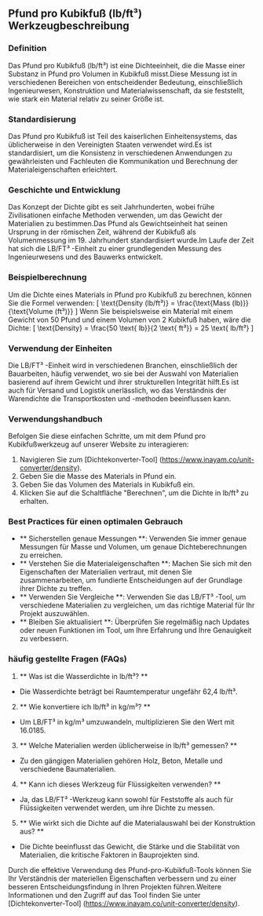 ## Pfund pro Kubikfuß (lb/ft³) Werkzeugbeschreibung

### Definition
Das Pfund pro Kubikfuß (lb/ft³) ist eine Dichteeinheit, die die Masse einer Substanz in Pfund pro Volumen in Kubikfuß misst.Diese Messung ist in verschiedenen Bereichen von entscheidender Bedeutung, einschließlich Ingenieurwesen, Konstruktion und Materialwissenschaft, da sie feststellt, wie stark ein Material relativ zu seiner Größe ist.

### Standardisierung
Das Pfund pro Kubikfuß ist Teil des kaiserlichen Einheitensystems, das üblicherweise in den Vereinigten Staaten verwendet wird.Es ist standardisiert, um die Konsistenz in verschiedenen Anwendungen zu gewährleisten und Fachleuten die Kommunikation und Berechnung der Materialeigenschaften erleichtert.

### Geschichte und Entwicklung
Das Konzept der Dichte gibt es seit Jahrhunderten, wobei frühe Zivilisationen einfache Methoden verwenden, um das Gewicht der Materialien zu bestimmen.Das Pfund als Gewichtseinheit hat seinen Ursprung in der römischen Zeit, während der Kubikfuß als Volumenmessung im 19. Jahrhundert standardisiert wurde.Im Laufe der Zeit hat sich die LB/FT³ -Einheit zu einer grundlegenden Messung des Ingenieurwesens und des Bauwerks entwickelt.

### Beispielberechnung
Um die Dichte eines Materials in Pfund pro Kubikfuß zu berechnen, können Sie die Formel verwenden:
\[ \text{Density (lb/ft³)} = \frac{\text{Mass (lb)}}{\text{Volume (ft³)}} \]
Wenn Sie beispielsweise ein Material mit einem Gewicht von 50 Pfund und einem Volumen von 2 Kubikfuß haben, wäre die Dichte:
\[ \text{Density} = \frac{50 \text{ lb}}{2 \text{ ft³}} = 25 \text{ lb/ft³} \]

### Verwendung der Einheiten
Die LB/FT³ -Einheit wird in verschiedenen Branchen, einschließlich der Bauarbeiten, häufig verwendet, wo sie bei der Auswahl von Materialien basierend auf ihrem Gewicht und ihrer strukturellen Integrität hilft.Es ist auch für Versand und Logistik unerlässlich, wo das Verständnis der Warendichte die Transportkosten und -methoden beeinflussen kann.

### Verwendungshandbuch
Befolgen Sie diese einfachen Schritte, um mit dem Pfund pro Kubikfußwerkzeug auf unserer Website zu interagieren:
1. Navigieren Sie zum [Dichtekonverter-Tool] (https://www.inayam.co/unit-converter/density).
2. Geben Sie die Masse des Materials in Pfund ein.
3. Geben Sie das Volumen des Materials in Kubikfuß ein.
4. Klicken Sie auf die Schaltfläche "Berechnen", um die Dichte in lb/ft³ zu erhalten.

### Best Practices für einen optimalen Gebrauch
- ** Sicherstellen genaue Messungen **: Verwenden Sie immer genaue Messungen für Masse und Volumen, um genaue Dichteberechnungen zu erreichen.
- ** Verstehen Sie die Materialeigenschaften **: Machen Sie sich mit den Eigenschaften der Materialien vertraut, mit denen Sie zusammenarbeiten, um fundierte Entscheidungen auf der Grundlage ihrer Dichte zu treffen.
- ** Verwenden Sie Vergleiche **: Verwenden Sie das LB/FT³ -Tool, um verschiedene Materialien zu vergleichen, um das richtige Material für Ihr Projekt auszuwählen.
- ** Bleiben Sie aktualisiert **: Überprüfen Sie regelmäßig nach Updates oder neuen Funktionen im Tool, um Ihre Erfahrung und Ihre Genauigkeit zu verbessern.

### häufig gestellte Fragen (FAQs)

1. ** Was ist die Wasserdichte in lb/ft³? **
- Die Wasserdichte beträgt bei Raumtemperatur ungefähr 62,4 lb/ft³.

2. ** Wie konvertiere ich lb/ft³ in kg/m³? **
- Um LB/FT³ in kg/m³ umzuwandeln, multiplizieren Sie den Wert mit 16.0185.

3. ** Welche Materialien werden üblicherweise in lb/ft³ gemessen? **
- Zu den gängigen Materialien gehören Holz, Beton, Metalle und verschiedene Baumaterialien.

4. ** Kann ich dieses Werkzeug für Flüssigkeiten verwenden? **
- Ja, das LB/FT³ -Werkzeug kann sowohl für Feststoffe als auch für Flüssigkeiten verwendet werden, um ihre Dichte zu messen.

5. ** Wie wirkt sich die Dichte auf die Materialauswahl bei der Konstruktion aus? **
- Die Dichte beeinflusst das Gewicht, die Stärke und die Stabilität von Materialien, die kritische Faktoren in Bauprojekten sind.

Durch die effektive Verwendung des Pfund-pro-Kubikfuß-Tools können Sie Ihr Verständnis der materiellen Eigenschaften verbessern und zu einer besseren Entscheidungsfindung in Ihren Projekten führen.Weitere Informationen und den Zugriff auf das Tool finden Sie unter [Dichtekonverter-Tool] (https://www.inayam.co/unit-converter/density).